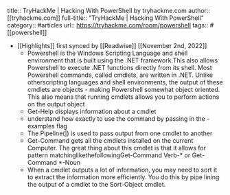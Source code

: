 title:: TryHackMe | Hacking With PowerShell by tryhackme.com
author:: [[tryhackme.com]]
full-title:: "TryHackMe | Hacking With PowerShell"
category:: #articles
url:: https://tryhackme.com/room/powershell
tags:: #[[powershell]]

- [[Highlights]] first synced by [[Readwise]] [[November 2nd, 2022]]
	- Powershell is the Windows Scripting Language and shell environment that is built using the .NET framework.This also allows Powershell to execute .NET functions directly from its shell. Most Powershell commands, called cmdlets, are written in .NET. Unlike otherscripting languages and shell environments, the output of these cmdlets are objects - making Powershell somewhat object oriented. This also means that running cmdlets allows you to perform actions on the output object
	- Get-Help displays information about a cmdlet
	- understand how exactly to use the command by passing in the -examples flag
	- The Pipeline(|) is used to pass output from one cmdlet to another
	- Get-Command gets all the cmdlets installed on the current Computer. The great thing about this cmdlet is that it allows for pattern matchinglikethefollowingGet-Command Verb-* or Get-Command *-Noun
	- When a cmdlet outputs a lot of information, you may need to sort it to extract the information more efficiently. You do this by pipe lining the output of a cmdlet to the Sort-Object cmdlet.
